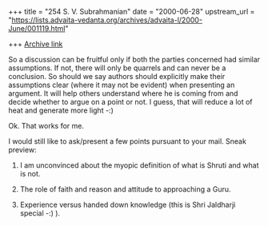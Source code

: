 +++
title = "254 S. V. Subrahmanian"
date = "2000-06-28"
upstream_url = "https://lists.advaita-vedanta.org/archives/advaita-l/2000-June/001119.html"

+++
[Archive link](https://lists.advaita-vedanta.org/archives/advaita-l/2000-June/001119.html)

So a discussion can be fruitful only if both the parties concerned had
similar assumptions.  If not, there will only be quarrels and can never be a
conclusion.  So should we say authors should explicitly make their
assumptions clear (where it may not be evident) when presenting an argument.
  It will help others understand where he is coming from and decide whether
to argue on a point or not.  I guess, that will reduce a lot of heat and
generate more light -:)

Ok.  That works for me.

I would still like to ask/present a few points pursuant to your mail.  Sneak
preview:

1.  I am unconvinced about the myopic definition of what is Shruti and what
is not.

2.  The role of faith and reason and attitude to approaching a Guru.

3.  Experience versus handed down knowledge (this is Shri Jaldharji special
-:) ).

